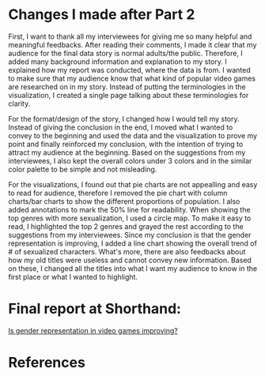  

# Changes I made after Part 2
First, I want to thank all my interviewees for giving me so many helpful and meaningful feedbacks. After reading their comments, I made it clear that my audience for the final data story is normal adults/the public. Therefore, I added many background information and explanation to my story. I explained how my report was conducted, where the data is from. I wanted to make sure that my audience know that what kind of popular video games are researched on in my story. Instead of putting the terminologies in the visualization, I created a single page talking about these terminologies for clarity. 

For the format/design of the story, I changed how I would tell my story. Instead of giving the conclusion in the end, I moved what I wanted to convey to the beginning and used the data and the visualization to prove my point and finally reinforced my conclusion, with the intention of trying to attract my audience at the beginning. Based on the suggestions from my interviewees, I also kept the overall colors under 3 colors and in the similar color palette to be simple and not misleading. 

For the visualizations, I found out that pie charts are not appealling and easy to read for audience, therefore I removed the pie chart with column charts/bar charts to show the different proportions of population. I also added annotations to mark the 50% line for readability. When showing the top genres with more sexualization, I used  a circle map. To make it easy to read, I highlighted the top 2 genres and grayed the rest according to the suggestions from my interviewees. Since my conclusion is that the gender representation is improving, I added a line chart showing the overall trend of # of sexualized characters. What's more, there are also feedbacks about how my old titles were useless and cannot convey new information. Based on these, I changed all the titles into what I want my audience to know in the first place or what I wanted to highlight. 


# Final report at Shorthand:
[Is gender representation in video games improving?](https://carnegiemellon.shorthandstories.com/is-gender-representation-in-video-games-improving/index.html)


# References

